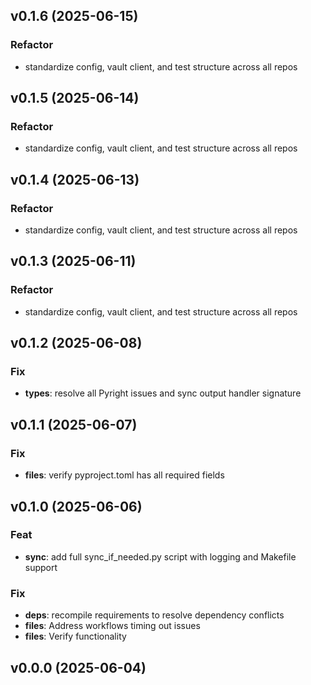 ## v0.1.6 (2025-06-15)

### Refactor

- standardize config, vault client, and test structure across all repos

## v0.1.5 (2025-06-14)

### Refactor

- standardize config, vault client, and test structure across all repos

## v0.1.4 (2025-06-13)

### Refactor

- standardize config, vault client, and test structure across all repos

## v0.1.3 (2025-06-11)

### Refactor

- standardize config, vault client, and test structure across all repos

## v0.1.2 (2025-06-08)

### Fix

- **types**: resolve all Pyright issues and sync output handler signature

## v0.1.1 (2025-06-07)

### Fix

- **files**: verify pyproject.toml has all required fields

## v0.1.0 (2025-06-06)

### Feat

- **sync**: add full sync_if_needed.py script with logging and Makefile support

### Fix

- **deps**: recompile requirements to resolve dependency conflicts
- **files**: Address workflows timing out issues
- **files**: Verify functionality

## v0.0.0 (2025-06-04)
